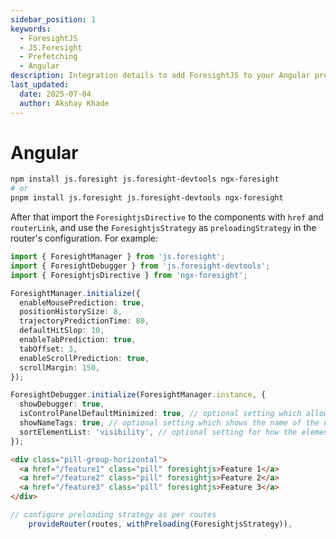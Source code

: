 ```yaml
---
sidebar_position: 1
keywords:
  - ForesightJS
  - JS.Foresight
  - Prefetching
  - Angular
description: Integration details to add ForesightJS to your Angular projects
last_updated:
  date: 2025-07-04
  author: Akshay Khade
---
```


# Angular


```bash
npm install js.foresight js.foresight-devtools ngx-foresight
# or
pnpm install js.foresight js.foresight-devtools ngx-foresight
```

After that import the `ForesightjsDirective` to the components with `href` and `routerLink`, and use the `ForesightjsStrategy` as `preloadingStrategy` in the router's configuration. For example:

```ts
import { ForesightManager } from 'js.foresight';
import { ForesightDebugger } from 'js.foresight-devtools';
import { ForesightjsDirective } from 'ngx-foresight';

ForesightManager.initialize({
  enableMousePrediction: true,
  positionHistorySize: 8,
  trajectoryPredictionTime: 80,
  defaultHitSlop: 10,
  enableTabPrediction: true,
  tabOffset: 3,
  enableScrollPrediction: true,
  scrollMargin: 150,
});

ForesightDebugger.initialize(ForesightManager.instance, {
  showDebugger: true,
  isControlPanelDefaultMinimized: true, // optional setting which allows you to minimize the control panel on default
  showNameTags: true, // optional setting which shows the name of the element
  sortElementList: 'visibility', // optional setting for how the elements in the control panel are sorted
});
```

```html
<div class="pill-group-horizontal">
  <a href="/feature1" class="pill" foresightjs>Feature 1</a>
  <a href="/feature2" class="pill" foresightjs>Feature 2</a>
  <a href="/feature3" class="pill" foresightjs>Feature 3</a>
</div>
```

```ts
// configure preloading strategy as per routes
    provideRouter(routes, withPreloading(ForesightjsStrategy)),
```